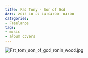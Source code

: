 ```yaml
---
title: Fat Tony - Son of God
date: 2017-10-29 14:04:00 -04:00
categories:
- Freelance
tags:
- music
- album covers
---
```


![Fat_tony_son_of_god_ronin_wood.jpg](/uploads/Fat_tony_son_of_god_ronin_wood.jpg)